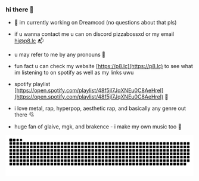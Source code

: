### hi there 👋

- 🔭 im currently working on Dreamcod (no questions about that pls)
- if u wanna contact me u can on discord pizzabossxd or my email [hi@p8.lc](mailto:hi@p8.lc) 📬
- u may refer to me by any pronouns 💜
- fun fact u can check my website [https://p8.lc](https://p8.lc) to see what im listening to on spotify as well as my links uwu

- spotify playlist [https://open.spotify.com/playlist/48f5jl7JqXNEu0C8AeHrel](https://open.spotify.com/playlist/48f5jl7JqXNEu0C8AeHrel) 🎵
- i love metal, rap, hyperpop, aesthetic rap, and basically any genre out there 💘
- huge fan of glaive, mgk, and brakence - i make my own music too 💜

<p align="center"><img alt="snake uwu" src="https://github.com/assafgold1/assafgold1/blob/output/github-contribution-grid-snake-dark.svg" /></a></p>
